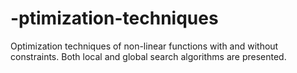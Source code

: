 # -ptimization-techniques
Optimization techniques of non-linear functions with and without constraints. Both local and global search algorithms are presented.
